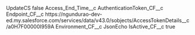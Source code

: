 <?xml version="1.0" encoding="UTF-8"?>
<CustomMetadata xmlns="http://soap.sforce.com/2006/04/metadata" xmlns:xsi="http://www.w3.org/2001/XMLSchema-instance" xmlns:xsd="http://www.w3.org/2001/XMLSchema">
    <label>UpdateCS</label>
    <protected>false</protected>
    <values>
        <field>Access_End_Time__c</field>
        <value xsi:nil="true"/>
    </values>
    <values>
        <field>AuthenticationToken_CF__c</field>
        <value xsi:nil="true"/>
    </values>
    <values>
        <field>Endpoint_CF__c</field>
        <value xsi:type="xsd:string">https://ngundurao-dev-ed.my.salesforce.com/services/data/v43.0/sobjects/AccessTokenDetails__c/a0H7F00000I959A</value>
    </values>
    <values>
        <field>Environment_CF__c</field>
        <value xsi:type="xsd:string">JsonEcho</value>
    </values>
    <values>
        <field>IsActive_CF__c</field>
        <value xsi:type="xsd:boolean">true</value>
    </values>
</CustomMetadata>
